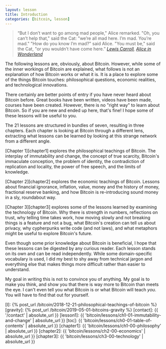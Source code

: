 ```yaml
---
layout: lesson
title: Introduction
categories: [bitcoin, lesson]
---
```

> “But I don’t want to go among mad people," Alice remarked.
> "Oh, you can’t help that," said the Cat: "we’re all mad here. I’m mad. You’re mad."
> "How do you know I’m mad?" said Alice.
> "You must be," said the Cat, "or you wouldn’t have come here.”
> <cite>[Lewis Carroll][carroll], [Alice in Wonderland][alice]</cite>

The following lessons are, obviously, about Bitcoin. However, while some of the
inner workings of Bitcoin are explained, what follows is not an explanation of
how Bitcoin works or what it is. It is a place to explore some of the things
Bitcoin touches: philosophical questions, economic realities, and technological
innovations.

There certainly are better points of entry if you have never heard about Bitcoin
before. Great books have been written, videos have been made, courses have been
created. However, there is no "right way" to learn about Bitcoin. So if you are
new and ended up here, that's fine! I hope some of these lessons will be useful
to you.

The 21 lessons are structured in bundles of seven, resulting in three chapters.
Each chapter is looking at Bitcoin through a different lens, extracting what
lessons can be learned by looking at this strange network from a different
angle.

[Chapter 1][chapter1] explores the philosophical teachings of Bitcoin. The
interplay of immutability and change, the concept of true scarcity, Bitcoin's
immaculate conception, the problem of identity, the contradiction of replication
and locality, the power of free speech, and the limits of knowledge.

[Chapter 2][chapter2] explores the economic teachings of Bitcoin. Lessons about
financial ignorance, inflation, value, money and the history of money,
fractional reserve banking, and how Bitcoin is re-introducing sound money in a
sly, roundabout way.

[Chapter 3][chapter3] explores some of the lessons learned by examining the
technology of Bitcoin.  Why there is strength in numbers, reflections on trust,
why telling time takes work, how moving slowly and not breaking things is a
feature and not a bug, what Bitcoin's creation can tell us about privacy, why
cypherpunks write code (and not laws), and what metaphors might be useful to
explore Bitcoin's future.

Even though some prior knowledge about Bitcoin is beneficial, I hope that these
lessons can be digested by any curious reader. Each lesson stands on its own and
can be read independently. While some domain-specific vocabulary is used, I did
my best to shy away from technical jargon and everything else that makes things
more difficult rather than easier to understand.

My goal in writing this is not to convince you of anything. My goal is to make
you think, and show you that there is way more to Bitcoin than meets the eye. I
can't even tell you what Bitcoin is or what Bitcoin will teach *you*. You will
have to find that out for yourself.

<!-- Internal -->
[I]: {% post_url /bitcoin/2018-12-21-philosophical-teachings-of-bitcoin %}
[gravity]: {% post_url /bitcoin/2019-05-01-bitcoins-gravity %}
[contact]: {{ '/contact' | absolute_url }}
[lesson1]: {{ 'bitcoin/lessons/ch1-01-immutability-and-change' | absolute_url }}
[toc]: {{ 'bitcoin/lessons/ch0-01-table-of-contents' | absolute_url }}
[chapter1]: {{ 'bitcoin/lessons/ch1-00-philosophy' | absolute_url }}
[chapter2]: {{ 'bitcoin/lessons/ch2-00-economics' | absolute_url }}
[chapter3]: {{ 'bitcoin/lessons/ch3-00-technology' | absolute_url }}

<!-- Twitter -->
[dergigi]: https://twitter.com/dergigi

<!-- Wikipedia -->
[alice]: https://en.wikipedia.org/wiki/Alice%27s_Adventures_in_Wonderland
[carroll]: https://en.wikipedia.org/wiki/Lewis_Carroll

